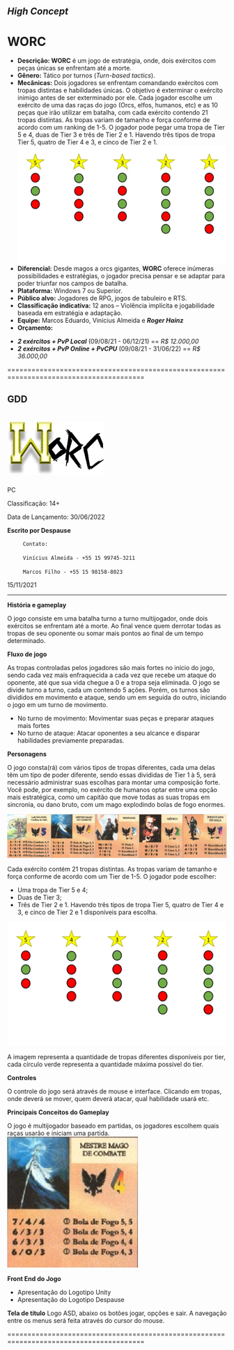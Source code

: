## ***High Concept***
# **WORC**

* **Descrição: WORC** é um jogo de estratégia, onde, dois exércitos com peças únicas se enfrentam até a morte.
* **Gênero:** Tático por turnos (*Turn-based tactics*).
* **Mecânicas:** Dois jogadores se enfrentam comandando exércitos com tropas distintas e habilidades únicas. O objetivo é exterminar o exército inimigo antes de ser exterminado por ele. Cada jogador escolhe um exército de uma das raças do jogo (Orcs, elfos, humanos, etc) e as 10 peças que irão utilizar em batalha, com cada exército contendo 21 tropas distintas.
As tropas variam de tamanho e força conforme de acordo com um ranking de 1-5. O jogador pode pegar uma tropa de Tier 5 e 4, duas de Tier 3 e três de Tier 2 e 1. Havendo três tipos de tropa Tier 5, quatro de Tier 4 e 3, e cinco de Tier 2 e 1.
![Tiers](/assets/images/Apresentação1.jpg)
* **Diferencial:** Desde magos a orcs gigantes, **WORC** oferece inúmeras possibilidades e estratégias, o jogador precisa pensar e se adaptar para poder triunfar nos campos de batalha.
* **Plataforma:** Windows 7 ou Superior. 
* **Público alvo:** Jogadores de RPG, jogos de tabuleiro e RTS.
* **Classificação indicativa:** 12 anos – Violência implícita e jogabilidade baseada em estratégia e adaptação.
* **Equipe:** Marcos Eduardo, Vinícius Almeida e ***Roger Hainz***
* **Orçamento:** 
- ***2 exércitos + PvP Local*** (09/08/21 - 06/12/21) == *R$ 12.000,00*
- ***2 exércitos + PvP Online + PvCPU*** (09/08/21 - 31/06/22) == *R$ 36.000,00*


========================================================================================

## **GDD**

# ![LogoV1 -  WORC](/assets/images/Worc.png)


PC

Classificação: 14+

Data de Lançamento: 30/06/2022

**Escrito por Despause**

         Contato: 

         Vinícius Almeida - +55 15 99745-3211

         Marcos Filho - +55 15 98158-8023

15/11/2021

***

**História e gameplay**

O jogo consiste em uma batalha turno a turno multijogador, onde dois exércitos se enfrentam até a morte. Ao final vence quem derrotar todas as tropas de seu oponente ou somar mais pontos ao final de um tempo determinado.


**Fluxo de jogo**

As tropas controladas pelos jogadores são mais fortes no início do jogo, sendo cada vez mais enfraquecida a cada vez que recebe um ataque do oponente, até que sua vida chegue a 0 e a tropa seja eliminada.
O jogo se divide turno a turno, cada um contendo 5 ações. Porém, os turnos são divididos em movimento e ataque, sendo um em seguida do outro, iniciando o jogo em um turno de movimento.
*	No turno de movimento:
Movimentar suas peças e preparar ataques mais fortes
*	No turno de ataque:
Atacar oponentes a seu alcance e disparar habilidades previamente preparadas.


**Personagens**

O jogo consta(rá) com vários tipos de tropas diferentes, cada uma delas têm um tipo de poder diferente, sendo essas divididas de Tier 1 à 5, será necessário administrar suas escolhas para montar uma composição forte.
Você pode, por exemplo, no exército de humanos optar entre uma opção mais estratégica, como um capitão que move todas as suas tropas em sincronia, ou dano bruto, com um mago explodindo bolas de fogo enormes.

![Tropas](/assets/images/Tropas.png)

Cada exército contém 21 tropas distintas. As tropas variam de tamanho e força conforme de acordo com um Tier de 1-5. O jogador pode escolher:
* Uma tropa de Tier 5 e 4;
* Duas de Tier 3;
* Três de Tier 2 e 1. 
Havendo três tipos de tropa Tier 5, quatro de Tier 4 e 3, e cinco de Tier 2 e 1 disponíveis para escolha.

![Tiers](/assets/images/Apresentação1.jpg)

A imagem representa a quantidade de tropas diferentes disponíveis por tier, cada círculo verde representa a quantidade máxima possível do tier.

**Controles**

O controle do jogo será através de mouse e interface. Clicando em tropas, onde deverá se mover, quem deverá atacar, qual habilidade usará etc.

**Principais Conceitos do Gameplay**

O jogo é multijogador baseado em partidas, os jogadores escolhem quais raças usarão e iniciam uma partida.
![MMago](/assets/images/Mestre%20mago.png)

**Front End do Jogo**

  -	Apresentação do Logotipo Unity
  -	Apresentação do Logotipo Despause


**Tela de título**
  Logo ASD, abaixo os botões jogar, opções e sair.
  A navegação entre os menus será feita através do cursor do mouse.

========================================================================================
